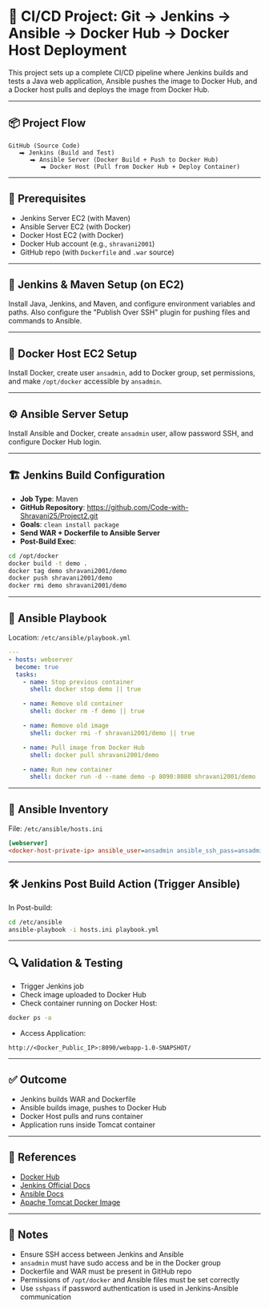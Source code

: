
# 🚀 CI/CD Project: Git → Jenkins → Ansible → Docker Hub → Docker Host Deployment

This project sets up a complete CI/CD pipeline where Jenkins builds and tests a Java web application, Ansible pushes the image to Docker Hub, and a Docker host pulls and deploys the image from Docker Hub.

---

## 📦 Project Flow

```
GitHub (Source Code)
   ⮕ Jenkins (Build and Test)
      ⮕ Ansible Server (Docker Build + Push to Docker Hub)
         ⮕ Docker Host (Pull from Docker Hub + Deploy Container)
```

---

## 🔧 Prerequisites

- Jenkins Server EC2 (with Maven)
- Ansible Server EC2 (with Docker)
- Docker Host EC2 (with Docker)
- Docker Hub account (e.g., `shravani2001`)
- GitHub repo (with `Dockerfile` and `.war` source)

---

## 🧱 Jenkins & Maven Setup (on EC2)

Install Java, Jenkins, and Maven, and configure environment variables and paths. Also configure the "Publish Over SSH" plugin for pushing files and commands to Ansible.

---

## 🐳 Docker Host EC2 Setup

Install Docker, create user `ansadmin`, add to Docker group, set permissions, and make `/opt/docker` accessible by `ansadmin`.

---

## ⚙️ Ansible Server Setup

Install Ansible and Docker, create `ansadmin` user, allow password SSH, and configure Docker Hub login.

---

## 🏗️ Jenkins Build Configuration

- **Job Type**: Maven
- **GitHub Repository**: https://github.com/Code-with-Shravani25/Project2.git
- **Goals**: `clean install package`
- **Send WAR + Dockerfile to Ansible Server**
- **Post-Build Exec**:
```bash
cd /opt/docker
docker build -t demo .
docker tag demo shravani2001/demo
docker push shravani2001/demo
docker rmi demo shravani2001/demo
```

---

## 📜 Ansible Playbook

Location: `/etc/ansible/playbook.yml`

```yaml
---
- hosts: webserver
  become: true
  tasks:
    - name: Stop previous container
      shell: docker stop demo || true

    - name: Remove old container
      shell: docker rm -f demo || true

    - name: Remove old image
      shell: docker rmi -f shravani2001/demo || true

    - name: Pull image from Docker Hub
      shell: docker pull shravani2001/demo

    - name: Run new container
      shell: docker run -d --name demo -p 8090:8080 shravani2001/demo
```

---

## 📂 Ansible Inventory

File: `/etc/ansible/hosts.ini`

```ini
[webserver]
<docker-host-private-ip> ansible_user=ansadmin ansible_ssh_pass=ansadmin
```

---

## 🛠️ Jenkins Post Build Action (Trigger Ansible)

In Post-build:
```bash
cd /etc/ansible
ansible-playbook -i hosts.ini playbook.yml
```

---

## 🔍 Validation & Testing

- Trigger Jenkins job
- Check image uploaded to Docker Hub
- Check container running on Docker Host:
```bash
docker ps -a
```
- Access Application:
```
http://<Docker_Public_IP>:8090/webapp-1.0-SNAPSHOT/
```

---

## ✅ Outcome

- Jenkins builds WAR and Dockerfile
- Ansible builds image, pushes to Docker Hub
- Docker Host pulls and runs container
- Application runs inside Tomcat container

---

## 📎 References

- [Docker Hub](https://hub.docker.com/)
- [Jenkins Official Docs](https://www.jenkins.io/doc/)
- [Ansible Docs](https://docs.ansible.com/)
- [Apache Tomcat Docker Image](https://hub.docker.com/_/tomcat)

---

## 📌 Notes

- Ensure SSH access between Jenkins and Ansible
- `ansadmin` must have sudo access and be in the Docker group
- Dockerfile and WAR must be present in GitHub repo
- Permissions of `/opt/docker` and Ansible files must be set correctly
- Use `sshpass` if password authentication is used in Jenkins-Ansible communication
